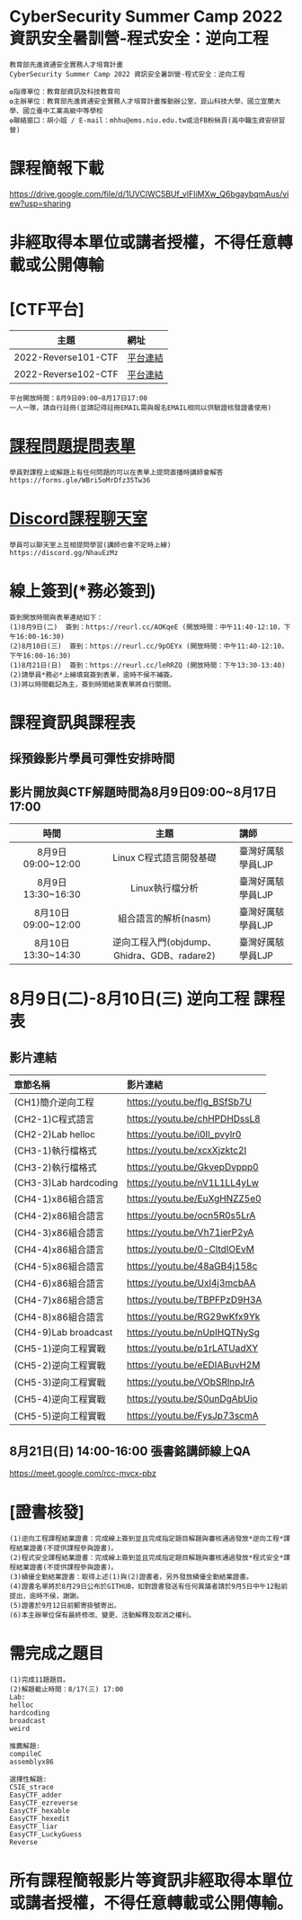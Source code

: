 # CyberSecurity Summer Camp 2022 資訊安全暑訓營-程式安全：逆向工程
```
教育部先進資通安全實務人才培育計畫
CyberSecurity Summer Camp 2022 資訊安全暑訓營-程式安全：逆向工程
   
✪指導單位：教育部資訊及科技教育司
✪主辦單位：教育部先進資通安全實務人才培育計畫推動辦公室、崑山科技大學、國立宜蘭大學、國立臺中工業高級中等學校
✪聯絡窗口：胡小姐 / E-mail：mhhu@ems.niu.edu.tw或洽FB粉絲頁(高中職生資安研習營)
```
# 課程簡報下載
https://drive.google.com/file/d/1UVClWC5BUf_vlFIiMXw_Q6bgaybqmAus/view?usp=sharing

# 非經取得本單位或講者授權，不得任意轉載或公開傳輸

# [CTF平台]
|主題|網址|
|:----:|:------|
|2022-Reverse101-CTF|[平台連結](http://140.110.112.212)|
|2022-Reverse102-CTF|[平台連結](http://140.110.112.213)|
```
平台開放時間：8月9日09:00~8月17日17:00
一人一隊，請自行註冊(並請記得註冊EMAIL需與報名EMAIL相同以供驗證核發證書使用)
```


# [課程問題提問表單](https://forms.gle/WBri5oMrDfz35Tw36)
```
學員對課程上或解題上有任何問題的可以在表單上提問直播時講師會解答
https://forms.gle/WBri5oMrDfz35Tw36
```


# [Discord課程聊天室](https://discord.gg/NhauEzMz)
```
學員可以聊天室上互相提問學習(講師也會不定時上線)
https://discord.gg/NhauEzMz
```


# 線上簽到(*務必簽到)
```
簽到開放時間與表單連結如下：
(1)8月9日(二)  簽到：https://reurl.cc/AOKqeE (開放時間：中午11:40-12:10，下午16:00-16:30)
(2)8月10日(三)  簽到：https://reurl.cc/9pOEYx (開放時間：中午11:40-12:10，下午16:00-16:30)
(1)8月21日(日)  簽到：https://reurl.cc/leRRZQ (開放時間：下午13:30-13:40)
(2)請學員*務必*上線填寫簽到表單，逾時不侯不補簽。
(3)將以時間截記為主，簽到時間結束表單將自行關閉。
```


#  課程資訊與課程表
## 採預錄影片學員可彈性安排時間
## 影片開放與CTF解題時間為8月9日09:00~8月17日17:00
|時間|主題|講師|
|:----:|:----:|:------|
|8月9日09:00~12:00|Linux C程式語言開發基礎|臺灣好厲駭學員LJP|
|8月9日13:30~16:30|Linux執行檔分析|臺灣好厲駭學員LJP|
|8月10日09:00~12:00|組合語言的解析(nasm)|臺灣好厲駭學員LJP|
|8月10日13:30~14:30|逆向工程入門(objdump、Ghidra、GDB、radare2)|臺灣好厲駭學員LJP|


# 8月9日(二)-8月10日(三) 逆向工程  課程表
## 影片連結
|章節名稱|影片連結|
|:------|:-------------|
|(CH1)簡介逆向工程|https://youtu.be/flg_BSfSb7U|
|(CH2-1)C程式語言|https://youtu.be/chHPDHDssL8|
|(CH2-2)Lab helloc|https://youtu.be/i0Il_pvylr0|
|(CH3-1)執行檔格式|https://youtu.be/xcxXjzktc2I|
|(CH3-2)執行檔格式|https://youtu.be/GkvepDvppp0|
|(CH3-3)Lab hardcoding|https://youtu.be/nV1L1LL4yLw|
|(CH4-1)x86組合語言|https://youtu.be/EuXgHNZZ5e0|
|(CH4-2)x86組合語言|https://youtu.be/ocn5R0s5LrA|
|(CH4-3)x86組合語言|https://youtu.be/Vh71ierP2yA|
|(CH4-4)x86組合語言|https://youtu.be/0-CltdIOEvM|
|(CH4-5)x86組合語言|https://youtu.be/48aGB4j158c|
|(CH4-6)x86組合語言|https://youtu.be/Uxl4j3mcbAA|
|(CH4-7)x86組合語言|https://youtu.be/TBPFPzD9H3A|
|(CH4-8)x86組合語言|https://youtu.be/RG29wKfx9Yk|
|(CH4-9)Lab broadcast|https://youtu.be/nUpIHQTNySg|
|(CH5-1)逆向工程實戰|https://youtu.be/p1rLATUadXY|
|(CH5-2)逆向工程實戰|https://youtu.be/eEDIABuvH2M|
|(CH5-3)逆向工程實戰|https://youtu.be/VObSRlnpJrA|
|(CH5-4)逆向工程實戰|https://youtu.be/S0unDgAbUio|
|(CH5-5)逆向工程實戰|https://youtu.be/FysJp73scmA|


## 8月21日(日) 14:00-16:00 張書銘講師線上QA
https://meet.google.com/rcc-mvcx-pbz


# [證書核發]
```
(1)逆向工程課程結業證書：完成線上簽到並且完成指定題目解題與審核通過發放*逆向工程*課程結業證書(不提供課程參與證書)。
(2)程式安全課程結業證書：完成線上簽到並且完成指定題目解題與審核通過發放*程式安全*課程結業證書(不提供課程參與證書)。
(3)績優全勤結業證書：取得上述(1)與(2)證書者，另外發放績優全勤結業證書。
(4)證書名單將於8月29日公布於GITHUB，如對證書發送有任何異議者請於9月5日中午12點前提出，逾時不侯，謝謝。
(5)證書於9月12日前郵寄掛號寄出。
(6)本主辦單位保有最終修改、變更、活動解釋及取消之權利。 
```


#  需完成之題目      
```
(1)完成11題題目。
(2)解題截止時間：8/17(三) 17:00
Lab:
helloc
hardcoding
broadcast
weird

推薦解題:
compileC
assemblyx86

選擇性解題:
CSIE_strace
EasyCTF_adder
EasyCTF_ezreverse
EasyCTF_hexable
EasyCTF_hexedit
EasyCTF_liar
EasyCTF_LuckyGuess
Reverse
```

#  所有課程簡報影片等資訊非經取得本單位或講者授權，不得任意轉載或公開傳輸。
